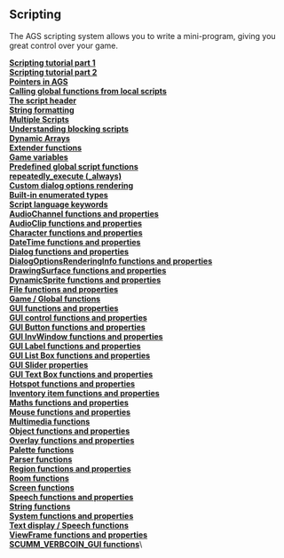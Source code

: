 Scripting
---------

The AGS scripting system allows you to write a mini-program, giving you
great control over your game.

[**Scripting tutorial part 1**](ags29#topic42)\
[**Scripting tutorial part 2**](ags30#topic43)\
[**Pointers in AGS**](ags31#Pointers)\
[**Calling global functions from local scripts**](ags32#topic44)\
[**The script header**](ags33#topic45)\
[**String formatting**](ags34#StringFormats)\
[**Multiple Scripts**](ags35#ScriptModules)\
[**Understanding blocking scripts**](ags36#BlockingScripts)\
[**Dynamic Arrays**](ags37#DynamicArrays)\
[**Extender functions**](ags38#ExtenderFunctions)\
[**Game variables**](ags39#Gamevariables)\
[**Predefined global script functions**](ags40#TextScriptEvents)\
[**repeatedly\_execute (\_always)**](ags41#RepExec)\
[**Custom dialog options rendering**](ags42#CustomDialogOptions)\
[**Built-in enumerated types**](ags43#BuiltInEnums)\
[**Script language keywords**](ags44#topic46)\
[**AudioChannel functions and
properties**](ags45#AudioChannelCommands)\
[**AudioClip functions and properties**](ags46#AudioClipCommands)\
[**Character functions and properties**](ags47#topic48)\
[**DateTime functions and properties**](ags48#topic49)\
[**Dialog functions and properties**](ags49#topic50)\
[**DialogOptionsRenderingInfo functions and
properties**](ags50#DialogOptionsRenderingInfoFunctions)\
[**DrawingSurface functions and
properties**](ags51#DrawingSurfaceFunctions)\
[**DynamicSprite functions and properties**](ags52#topic51)\
[**File functions and properties**](ags53#topic52)\
[**Game / Global functions**](ags54#GlobalCommands)\
[**GUI functions and properties**](ags55#GUIFuncsAndProps)\
[**GUI control functions and properties**](ags56#topic53)\
[**GUI Button functions and properties**](ags57#topic54)\
[**GUI InvWindow functions and properties**](ags58#GUIInvFuncs)\
[**GUI Label functions and properties**](ags59#topic55)\
[**GUI List Box functions and properties**](ags60#topic56)\
[**GUI Slider properties**](ags61#topic57)\
[**GUI Text Box functions and properties**](ags62#topic58)\
[**Hotspot functions and properties**](ags63#topic59)\
[**Inventory item functions and properties**](ags64#topic60)\
[**Maths functions and properties**](ags65#topic61)\
[**Mouse functions and properties**](ags66#topic62)\
[**Multimedia functions**](ags67#topic63)\
[**Object functions and properties**](ags68#topic64)\
[**Overlay functions and properties**](ags69#topic65)\
[**Palette functions**](ags70#topic66)\
[**Parser functions**](ags71#topic67)\
[**Region functions and properties**](ags72#topic68)\
[**Room functions**](ags73#topic69)\
[**Screen functions**](ags74#topic70)\
[**Speech functions and properties**](ags75#SpeechCommands)\
[**String functions**](ags76#topic71)\
[**System functions and properties**](ags77#topic72)\
[**Text display / Speech functions**](ags78#topic73)\
[**ViewFrame functions and properties**](ags79#topic74)\
[**SCUMM\_VERBCOIN\_GUI functions**](ags80#topic75)\

